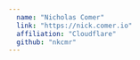```yaml
---
  name: "Nicholas Comer"
  link: "https://nick.comer.io"
  affiliation: "Cloudflare"
  github: "nkcmr"
---
```

